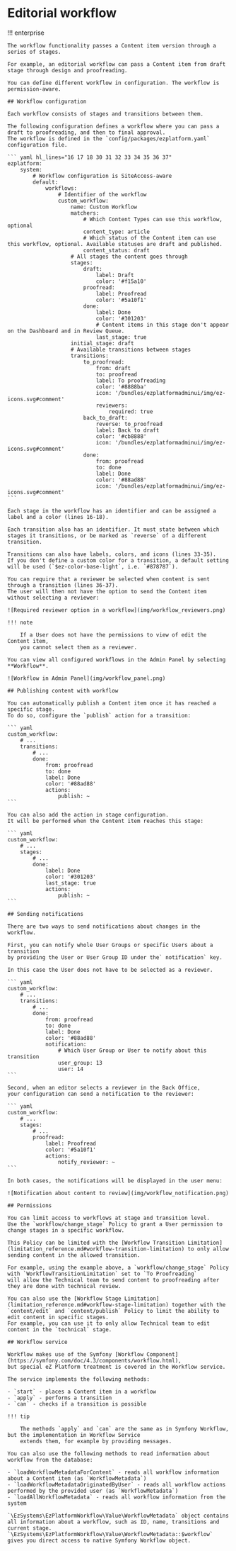 # Editorial workflow

!!! enterprise

    The workflow functionality passes a Content item version through a series of stages.

    For example, an editorial workflow can pass a Content item from draft stage through design and proofreading.

    You can define different workflow in configuration. The workflow is permission-aware.

    ## Workflow configuration

    Each workflow consists of stages and transitions between them.

    The following configuration defines a workflow where you can pass a draft to proofreading, and then to final approval.
    The workflow is defined in the `config/packages/ezplatform.yaml` configuration file.

    ``` yaml hl_lines="16 17 18 30 31 32 33 34 35 36 37"
    ezplatform:
        system:
            # Workflow configuration is SiteAccess-aware
            default:
                workflows:
                    # Identifier of the workflow
                    custom_workflow:
                        name: Custom Workflow
                        matchers:
                            # Which Content Types can use this workflow, optional
                            content_type: article
                            # Which status of the Content item can use this workflow, optional. Available statuses are draft and published.
                            content_status: draft
                        # All stages the content goes through
                        stages:
                            draft:
                                label: Draft
                                color: '#f15a10'
                            proofread:
                                label: Proofread
                                color: '#5a10f1'
                            done:
                                label: Done
                                color: '#301203'
                                # Content items in this stage don't appear on the Dashboard and in Review Queue.
                                last_stage: true
                        initial_stage: draft
                        # Available transitions between stages
                        transitions:
                            to_proofread:
                                from: draft
                                to: proofread
                                label: To proofreading
                                color: '#8888ba'
                                icon: '/bundles/ezplatformadminui/img/ez-icons.svg#comment'
                                reviewers:
                                    required: true
                            back_to_draft:
                                reverse: to_proofread
                                label: Back to draft
                                color: '#cb8888'
                                icon: '/bundles/ezplatformadminui/img/ez-icons.svg#comment'
                            done:
                                from: proofread
                                to: done
                                label: Done
                                color: '#88ad88'
                                icon: '/bundles/ezplatformadminui/img/ez-icons.svg#comment'
    ```

    Each stage in the workflow has an identifier and can be assigned a label and a color (lines 16-18).

    Each transition also has an identifier. It must state between which stages it transitions, or be marked as `reverse` of a different transition.
    
    Transitions can also have labels, colors, and icons (lines 33-35).
    If you don't define a custom color for a transition, a default setting will be used (`$ez-color-base-light`, i.e. `#878787`).
    
    You can require that a reviewer be selected when content is sent through a transition (lines 36-37).
    The user will then not have the option to send the Content item without selecting a reviewer:
    
    ![Required reviewer option in a workflow](img/workflow_reviewers.png)
    
    !!! note
    
        If a User does not have the permissions to view of edit the Content item,
        you cannot select them as a reviewer.
    
    You can view all configured workflows in the Admin Panel by selecting **Workflow**.

    ![Workflow in Admin Panel](img/workflow_panel.png)

    ## Publishing content with workflow

    You can automatically publish a Content item once it has reached a specific stage.
    To do so, configure the `publish` action for a transition:
    
    ``` yaml
    custom_workflow:
        # ...
        transitions:
            # ...
            done:
                from: proofread
                to: done
                label: Done
                color: '#88ad88'
                actions:
                    publish: ~
    ```
    
    You can also add the action in stage configuration.
    It will be performed when the Content item reaches this stage:
    
    ``` yaml
    custom_workflow:
        # ...
        stages:
            # ...
            done:
                label: Done
                color: '#301203'
                last_stage: true
                actions:
                    publish: ~
    ```

    ## Sending notifications

    There are two ways to send notifications about changes in the workflow.

    First, you can notify whole User Groups or specific Users about a transition
    by providing the User or User Group ID under the` notification` key.
    
    In this case the User does not have to be selected as a reviewer.

    ``` yaml
    custom_workflow:
        # ...
        transitions:
            # ...
            done:
                from: proofread
                to: done
                label: Done
                color: '#88ad88'
                notification:
                    # Which User Group or User to notify about this transition
                    user_group: 13
                    user: 14
    ```

    Second, when an editor selects a reviewer in the Back Office,
    your configuration can send a notification to the reviewer:
    
    ``` yaml
    custom_workflow:
        # ...
        stages:
            # ...
            proofread:
                label: Proofread
                color: '#5a10f1'
                actions:
                    notify_reviewer: ~
    ```

    In both cases, the notifications will be displayed in the user menu:

    ![Notification about content to review](img/workflow_notification.png)

    ## Permissions

    You can limit access to workflows at stage and transition level.
    Use the `workflow/change_stage` Policy to grant a User permission to change stages in a specific workflow.

    This Policy can be limited with the [Workflow Transition Limitation](limitation_reference.md#workflow-transition-limitation) to only allow sending content in the allowed transition.

    For example, using the example above, a `workflow/change_stage` Policy with `WorkflowTransitionLimitation` set to `To Proofreading`
    will allow the Technical team to send content to proofreading after they are done with technical review.

    You can also use the [Workflow Stage Limitation](limitation_reference.md#workflow-stage-limitation) together with the `content/edit` and `content/publish` Policy to limit the ability to edit content in specific stages.
    For example, you can use it to only allow Technical team to edit content in the `technical` stage.

    ## Workflow service

    Workflow makes use of the Symfony [Workflow Component](https://symfony.com/doc/4.3/components/workflow.html),
    but special eZ Platform treatment is covered in the Workflow service.

    The service implements the following methods:

    - `start` - places a Content item in a workflow
    - `apply` - performs a transition
    - `can` - checks if a transition is possible

    !!! tip

        The methods `apply` and `can` are the same as in Symfony Workflow, but the implementation in Workflow Service
        extends them, for example by providing messages.

    You can also use the following methods to read information about workflow from the database:

    - `loadWorkflowMetadataForContent` - reads all workflow information about a Content item (as `WorkflowMetadata`)
    - `loadWorkflowMetadataOriginatedByUser` - reads all workflow actions performed by the provided user (as `WorkflowMetadata`)
    - `loadAllWorkflowMetadata` - reads all workflow information from the system

    `\EzSystems\EzPlatformWorkflow\Value\WorkflowMetadata` object contains all information about a workflow, such as ID, name, transitions and current stage.
    `\EzSystems\EzPlatformWorkflow\Value\WorkflowMetadata::$workflow` gives you direct access to native Symfony Workflow object.
